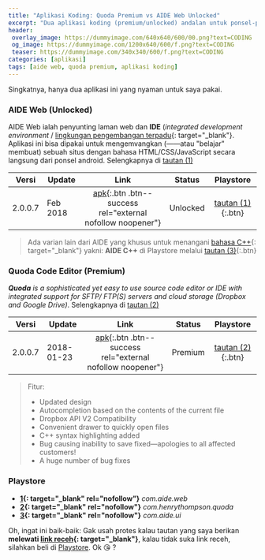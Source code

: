 ```yaml
---
title: "Aplikasi Koding: Quoda Premium vs AIDE Web Unlocked"
excerpt: "Dua aplikasi koding (premium/unlocked) andalan untuk ponsel-ponsel Android nih gais!"
header:
 overlay_image: https://dummyimage.com/640x640/600/00.png?text=CODING
 og_image: https://dummyimage.com/1200x640/600/f.png?text=CODING
 teaser: https://dummyimage.com/340x340/600/f.png?text=CODING
categories: [aplikasi]
tags: [aide web, quoda premium, aplikasi koding]
---
```

Singkatnya, hanya dua aplikasi ini yang nyaman untuk saya pakai.

### AIDE Web (Unlocked)

AIDE Web ialah penyunting laman web dan **IDE** (_integrated development environment_ / [lingkungan pengembangan terpadu](https://id.wikipedia.org/wiki/Lingkungan_pengembangan_terpadu){: target="_blank"}. Aplikasi ini bisa dipakai untuk mengemvangkan (——atau "belajar" membuat) sebuah situs dengan bahasa HTML/CSS/JavaScript secara langsung dari ponsel android. Selengkapnya di [tautan (1)](#playstore)

|Versi|Update|Link|Status|Playstore|
|---|---|:---:|---|:---:|
| 2.0.0.7|Feb 2018|[apk](http://dl.knoacc.org/8z){:.btn .btn--success rel="external nofollow noopener"}|Unlocked|[tautan (1)](#playstore){:.btn}|

> Ada varian lain dari AIDE yang khusus untuk menangani [bahasa C++](https://id.wikipedia.org/wiki/C%2B%2B){: target="_blank"} yakni: **AIDE C++** di Playstore melalui [tautan (3)](#playstore){:.btn}

### Quoda Code Editor (Premium)

_**Quoda** is a sophisticated yet easy to use source code editor or IDE with integrated support for SFTP/ FTP(S) servers and cloud storage (Dropbox and Google Drive)_. Selengkapnya di [tautan (2)](#playstore)

|Versi|Update|Link|Status|Playstore|
|---|---|:---:|---|:---:|
| 2.0.0.7|2018-01-23|[apk](http://dl.knoacc.org/8y){:.btn .btn--success rel="external nofollow noopener"}|Premium|[tautan (2)](#playstore){:.btn}|

> Fitur:
> - Updated design
> - Autocompletion based on the contents of the current file
> - Dropbox API V2 Compatibility
> - Convenient drawer to quickly open files
> - C++ syntax highlighting added
> - Bug causing inability to save fixed—apologies to all affected customers!
> - A huge number of bug fixes

### Playstore

- **[1](https://play.google.com/store/apps/details?id=com.aide.web){: target="_blank" rel="nofollow"}** _com.aide.web_
- **[2](https://play.google.com/store/apps/details?id=com.henrythompson.quoda){: target="_blank" rel="nofollow"}** _com.henrythompson.quoda_
- **[3](https://play.google.com/store/apps/details?id=com.aide.ui){: target="_blank" rel="nofollow"}** _com.aide.ui_

Oh, ingat ini baik-baik: Gak usah protes kalau tautan yang saya berikan **melewati [link receh](https://www.knoacc.org/2014/06/pemendek-url-domain-sendiri-dibayar-dolar.html){: target="_blank"}**, kalau tidak suka link receh, silahkan beli di [Playstore](#playstore). Ok 😘 ?
